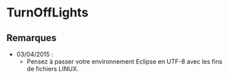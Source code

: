 TurnOffLights
=============


## Remarques 

- 03/04/2015 : 
    - Pensez à passer votre environnement Eclipse en UTF-8 avec les fins de fichiers LINUX.
